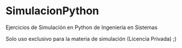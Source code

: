 # SimulacionPython
Ejercicios de Simulación en Python de Ingeniería en Sistemas

Solo uso exclusivo para la materia de simulación (Licencia Privada) ;) 
